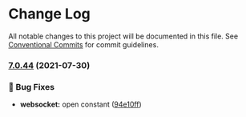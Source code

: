 # Change Log

All notable changes to this project will be documented in this file.
See [Conventional Commits](https://conventionalcommits.org) for commit guidelines.

### [7.0.44](https://github.com/furystack/furystack/compare/@furystack/websocket-api@7.0.15...@furystack/websocket-api@7.0.44) (2021-07-30)


### 🐛 Bug Fixes

* **websocket:** open constant ([94e10ff](https://github.com/furystack/furystack/commit/94e10ffb564876e0e8b77078db5d6b6673e83c74))
